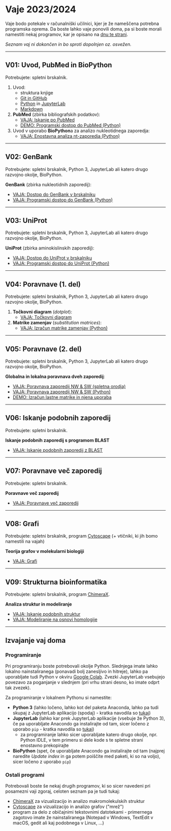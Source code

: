 # Vaje 2023/2024

Vaje bodo potekale v računalniški učilnici, kjer je že nameščena potrebna programska oprema. Da boste lahko vaje ponovili doma, pa si boste morali namestiti nekaj programov, kar je opisano na [dnu te strani](vaje_doma).

*Seznam vaj ni dokončen in bo sproti dopolnjen oz. osvežen.*

---
## V01: Uvod, PubMed in BioPython

Potrebujete: spletni brskalnik.

1. Uvod:
   - struktura knjige
   - [Git in GitHub](../priloge/git.md)
   - [Python](../priloge/python.md) in [JupyterLab](../priloge/jupyterlab.ipynb)
   - [Markdown](../priloge/markdown.md)
2. **PubMed** (zbirka bibliografskih podatkov):
   - [VAJA: Iskanje po PubMed](../vaje/pubmed_web.md)
   - [DEMO: Programski dostop do PubMed (Python)](../vaje/pubmed_eutilities.ipynb)
3. Uvod v uporabo **BioPython**a za analizo nukleotidnega zaporedja:
   - [VAJA: Enostavna analiza nt-zaporedja (Python)](../vaje/nt-oligo_analiza.ipynb)

---
## V02: GenBank

Potrebujete: spletni brskalnik, Python 3, JupyterLab ali katero drugo razvojno okolje, BioPython.

**GenBank** (zbirka nukleotidnih zaporedij):
 - [VAJA: Dostop do GenBank v brskalniku](../vaje/genbank_web.md)
 - [VAJA: Programski dostop do GenBank (Python)](../vaje/genbank_eutilities.ipynb)

---
## V03: UniProt

Potrebujete: spletni brskalnik, Python 3, JupyterLab ali katero drugo razvojno okolje, BioPython.

**UniProt** (zbirka aminokislinskih zaporedij):
 - [VAJA: Dostop do UniProt v brskalniku](../vaje/uniprot_web.md)
 - [VAJA: Programski dostop do UniProt (Python)](../vaje/uniprot_rest.ipynb)

---
## V04: Poravnave (1. del)

Potrebujete: spletni brskalnik, Python 3, JupyterLab ali katero drugo razvojno okolje, BioPython.

1. **Točkovni diagram** (*dotplot*):
   - [VAJA: Točkovni diagram](../vaje/dotplot_web.md)
2. **Matrike zamenjav** (*substitution matrices*):
   - [VAJA: Izračun matrike zamenjav (Python)](../vaje/matrika_zamenjav.ipynb)

---
## V05: Poravnave (2. del)

Potrebujete: spletni brskalnik, Python 3, JupyterLab ali katero drugo razvojno okolje, BioPython.

**Globalna in lokalna poravnava dveh zaporedij**:
- [VAJA: Poravnava zaporedij NW & SW (spletna orodja)](../vaje/poravnava2_web.md)
- [VAJA: Poravnava zaporedij NW & SW (Python)](../vaje/poravnava2_nw_sw.ipynb)
- [DEMO: Izračun lastne matrike in njena uporaba](../vaje/poravnava2_lastna_matrika.ipynb)

---
## V06: Iskanje podobnih zaporedij

Potrebujete: spletni brskalnik.

**Iskanje podobnih zaporedij s programom BLAST**
- [VAJA: Iskanje podobnih zaporedij z BLAST](../vaje/blast.md)

---
## V07: Poravnave več zaporedij

Potrebujete: spletni brskalnik.

**Poravnave več zaporedij**
- [VAJA: Poravnave več zaporedij](../vaje/msa.md)

---
## V08: Grafi

Potrebujete: spletni brskalnik, program [Cytoscape](http://www.cytoscape.org) (+ vtičniki, ki jih bomo namestili na vajah)

**Teorija grafov v molekularni biologiji**
- [VAJA: Grafi](../vaje/grafi_cytoscape.md)

---
## V09: Strukturna bioinformatika

Potrebujete: spletni brskalnik, program [ChimeraX](https://www.cgl.ucsf.edu/chimerax/).

**Analiza struktur in modeliranje**
- [VAJA: Iskanje podobnih struktur](../vaje/podobne_strukture.md)
- [VAJA: Modeliranje na osnovi homologije](../vaje/modeliranje.md)

---
## Izvajanje vaj doma

### Programiranje

Pri programiranju boste potrebovali okolje Python. Slednjega imate lahko lokalno nainstaliranega (ponavadi bolj zanesljivo in hitreje), lahko pa uporabljate tudi Python v okviru [Google Colab](https://colab.research.google.com/). Zvezki JupyterLab vsebujejo povezavo za poganjanje v slednjem (pri vrhu strani desno, ko imate odprt tak zvezek).

Za programiranje v lokalnem Pythonu si namestite:
- **Python 3** (lahko ločeno, lahko kot del paketa Anaconda, lahko pa tudi skupaj z JupyterLab aplikacijo (spodaj) - kratka navodila so [tukaj](../priloge/python.md))
- **JupyterLab** (lahko kar prek JupyterLab aplikacije (vsebuje že Python 3), če pa uporabljate Anacondo ga instalirajte od tam, sicer ločeno z uporabo `pip` - kratka navodila so [tukaj](../priloge/jupyterlab.ipynb))
   - za programiranje lahko sicer uporabljate katero drugo okolje, npr. Python IDLE, v tem primeru si dele kode s te spletne strani enostavno prekopirajte
- **BioPython** (spet, če uporabljate Anacondo ga instalirajte od tam (najprej naredite *Update index* in ga potem poiščite med paketi, ki so na voljo), sicer ločeno z uporabo `pip`)

### Ostali programi

Potrebovali boste še nekaj drugih programov, ki so sicer navedeni pri posamezni vaji zgoraj, celoten seznam pa je tudi tukaj:
- [ChimeraX](https://www.cgl.ucsf.edu/chimerax/) za vizualizacijo in analizo makromolekulskih struktur
- [Cytoscape](http://www.cytoscape.org) za vizualizacijo in analizo grafov ("mrež")
- program za delo z običajnimi tekstovnimi datotekami - primernega zagotovo imate že nainstaliranega (Notepad v Windows, TextEdit v macOS, gedit ali kaj podobnega v Linux, ...)
